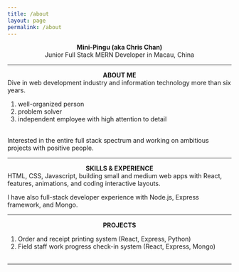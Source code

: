 ```yaml
---
title: /about
layout: page
permalink: /about
---
```


<center><strong>Mini-Pingu (aka Chris Chan)</strong></center>
<center>Junior Full Stack MERN Developer in Macau, China</center>
<hr />

<center><strong>ABOUT ME</strong></center>
Dive in web development industry and information technology more than six years.

1. well-organized person
2. problem solver
3. independent employee with high attention to detail <br /><br />

Interested in the entire full stack spectrum and working on ambitious projects with positive people.

<hr />

<center><strong>SKILLS & EXPERIENCE</strong></center>
HTML, CSS, Javascript, building small and medium web apps with React, features, animations, and coding interactive layouts.

I have also full-stack developer experience with Node.js, Express framework, and Mongo.

<hr />

<center><strong>PROJECTS</strong></center>

1. Order and receipt printing system (React, Express, Python)
2. Field staff work progress check-in system (React, Express, Mongo) <br /><br />

<hr />
